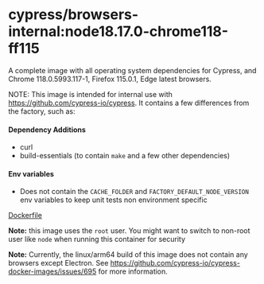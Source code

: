 # cypress/browsers-internal:node18.17.0-chrome118-ff115

A complete image with all operating system dependencies for Cypress, and Chrome 118.0.5993.117-1, Firefox 115.0.1, Edge latest browsers.

NOTE: This image is intended for internal use with https://github.com/cypress-io/cypress. It contains a few differences from the factory, such as:

#### Dependency Additions

- curl
- build-essentials (to contain `make` and a few other dependencies)

#### Env variables

- Does not contain the `CACHE_FOLDER` and `FACTORY_DEFAULT_NODE_VERSION` env variables to keep unit tests non environment specific

[Dockerfile](Dockerfile)

**Note:** this image uses the `root` user. You might want to switch to non-root user like `node` when running this container for security

**Note:** Currently, the linux/arm64 build of this image does not contain any browsers except Electron. See https://github.com/cypress-io/cypress-docker-images/issues/695 for more information.
